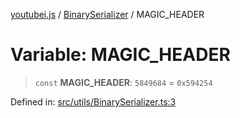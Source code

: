 [youtubei.js](../../../../README.md) / [BinarySerializer](../README.md) / MAGIC\_HEADER

# Variable: MAGIC\_HEADER

> `const` **MAGIC\_HEADER**: `5849684` = `0x594254`

Defined in: [src/utils/BinarySerializer.ts:3](https://github.com/LuanRT/YouTube.js/blob/0733f60b57877f6b8b87dfd5cc6195b5085f5c09/src/utils/BinarySerializer.ts#L3)
